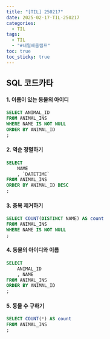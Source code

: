 ```yaml
---
title: "[TIL] 250217"
date: 2025-02-17-TIL-250217
categories:
  - TIL
tags:
  - TIL
  - "#내일배움캠프"
toc: true
toc_sticky: true
---
```

## SQL 코드카타

#### 1. 이름이 있는 동물의 아이디
```sql
SELECT ANIMAL_ID
FROM ANIMAL_INS
WHERE NAME IS NOT NULL
ORDER BY ANIMAL_ID
;
```

#### 2. 역순 정렬하기
```sql
SELECT
    NAME
    , `DATETIME`
FROM ANIMAL_INS
ORDER BY ANIMAL_ID DESC
;
```

#### 3. 중복 제거하기
```sql
SELECT COUNT(DISTINCT NAME) AS count
FROM ANIMAL_INS
WHERE NAME IS NOT NULL
;
```

#### 4. 동물의 아이디와 이름
```sql
SELECT
    ANIMAL_ID
    , NAME
FROM ANIMAL_INS
ORDER BY ANIMAL_ID
;
```

#### 5. 동물 수 구하기
```sql
SELECT COUNT(*) AS count
FROM ANIMAL_INS
;
```